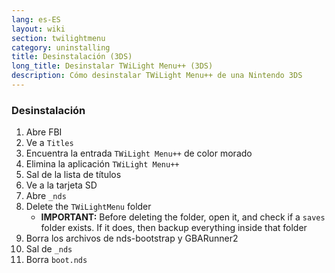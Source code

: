 ```yaml
---
lang: es-ES
layout: wiki
section: twilightmenu
category: uninstalling
title: Desinstalación (3DS)
long_title: Desinstalar TWiLight Menu++ (3DS)
description: Cómo desinstalar TWiLight Menu++ de una Nintendo 3DS
---
```


### Desinstalación
1. Abre FBI
1. Ve a `Titles`
1. Encuentra la entrada `TWiLight Menu++` de color morado
1. Elimina la aplicación `TWiLight Menu++`
1. Sal de la lista de títulos
1. Ve a la tarjeta SD
1. Abre `_nds`
1. Delete the `TWiLightMenu` folder
    - **IMPORTANT:** Before deleting the folder, open it, and check if a `saves` folder exists. If it does, then backup everything inside that folder
1. Borra los archivos de nds-bootstrap y GBARunner2
1. Sal de `_nds`
1. Borra `boot.nds`
